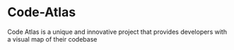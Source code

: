 # Code-Atlas
Code Atlas is a unique and innovative project that provides developers with a visual map of their codebase
